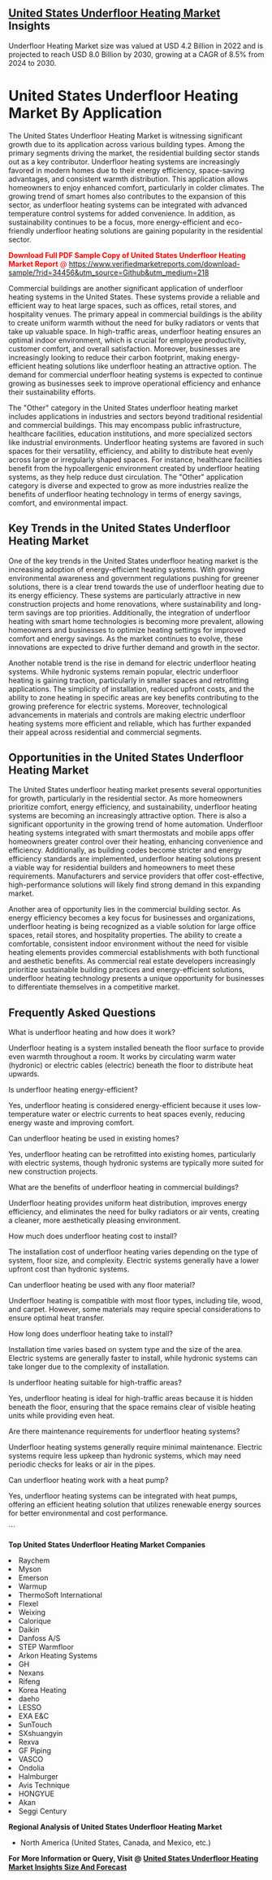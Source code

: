 <h2><a href="https://www.verifiedmarketreports.com/download-sample/?rid=34456&amp;utm_source=Github&amp;utm_medium=218" target="_blank">United States Underfloor Heating Market</a> Insights</h2><p>Underfloor Heating Market size was valued at USD 4.2 Billion in 2022 and is projected to reach USD 8.0 Billion by 2030, growing at a CAGR of 8.5% from 2024 to 2030.</p><p> <h1>United States Underfloor Heating Market By Application</h1> <p>The United States Underfloor Heating Market is witnessing significant growth due to its application across various building types. Among the primary segments driving the market, the residential building sector stands out as a key contributor. Underfloor heating systems are increasingly favored in modern homes due to their energy efficiency, space-saving advantages, and consistent warmth distribution. This application allows homeowners to enjoy enhanced comfort, particularly in colder climates. The growing trend of smart homes also contributes to the expansion of this sector, as underfloor heating systems can be integrated with advanced temperature control systems for added convenience. In addition, as sustainability continues to be a focus, more energy-efficient and eco-friendly underfloor heating solutions are gaining popularity in the residential sector. <p><span class=""><span style="color: #ff0000;"><strong>Download Full PDF Sample Copy of United States Underfloor Heating Market Report</strong> @ </span><a href="https://www.verifiedmarketreports.com/download-sample/?rid=34456&amp;utm_source=Github&amp;utm_medium=218" target="_blank">https://www.verifiedmarketreports.com/download-sample/?rid=34456&amp;utm_source=Github&amp;utm_medium=218</a></span></p></p> <p>Commercial buildings are another significant application of underfloor heating systems in the United States. These systems provide a reliable and efficient way to heat large spaces, such as offices, retail stores, and hospitality venues. The primary appeal in commercial buildings is the ability to create uniform warmth without the need for bulky radiators or vents that take up valuable space. In high-traffic areas, underfloor heating ensures an optimal indoor environment, which is crucial for employee productivity, customer comfort, and overall satisfaction. Moreover, businesses are increasingly looking to reduce their carbon footprint, making energy-efficient heating solutions like underfloor heating an attractive option. The demand for commercial underfloor heating systems is expected to continue growing as businesses seek to improve operational efficiency and enhance their sustainability efforts. <p>The "Other" category in the United States underfloor heating market includes applications in industries and sectors beyond traditional residential and commercial buildings. This may encompass public infrastructure, healthcare facilities, education institutions, and more specialized sectors like industrial environments. Underfloor heating systems are favored in such spaces for their versatility, efficiency, and ability to distribute heat evenly across large or irregularly shaped spaces. For instance, healthcare facilities benefit from the hypoallergenic environment created by underfloor heating systems, as they help reduce dust circulation. The "Other" application category is diverse and expected to grow as more industries realize the benefits of underfloor heating technology in terms of energy savings, comfort, and environmental impact. <h2>Key Trends in the United States Underfloor Heating Market</h2> <p>One of the key trends in the United States underfloor heating market is the increasing adoption of energy-efficient heating systems. With growing environmental awareness and government regulations pushing for greener solutions, there is a clear trend towards the use of underfloor heating due to its energy efficiency. These systems are particularly attractive in new construction projects and home renovations, where sustainability and long-term savings are top priorities. Additionally, the integration of underfloor heating with smart home technologies is becoming more prevalent, allowing homeowners and businesses to optimize heating settings for improved comfort and energy savings. As the market continues to evolve, these innovations are expected to drive further demand and growth in the sector. <p>Another notable trend is the rise in demand for electric underfloor heating systems. While hydronic systems remain popular, electric underfloor heating is gaining traction, particularly in smaller spaces and retrofitting applications. The simplicity of installation, reduced upfront costs, and the ability to zone heating in specific areas are key benefits contributing to the growing preference for electric systems. Moreover, technological advancements in materials and controls are making electric underfloor heating systems more efficient and reliable, which has further expanded their appeal across residential and commercial segments. <h2>Opportunities in the United States Underfloor Heating Market</h2> <p>The United States underfloor heating market presents several opportunities for growth, particularly in the residential sector. As more homeowners prioritize comfort, energy efficiency, and sustainability, underfloor heating systems are becoming an increasingly attractive option. There is also a significant opportunity in the growing trend of home automation. Underfloor heating systems integrated with smart thermostats and mobile apps offer homeowners greater control over their heating, enhancing convenience and efficiency. Additionally, as building codes become stricter and energy efficiency standards are implemented, underfloor heating solutions present a viable way for residential builders and homeowners to meet these requirements. Manufacturers and service providers that offer cost-effective, high-performance solutions will likely find strong demand in this expanding market. <p>Another area of opportunity lies in the commercial building sector. As energy efficiency becomes a key focus for businesses and organizations, underfloor heating is being recognized as a viable solution for large office spaces, retail stores, and hospitality properties. The ability to create a comfortable, consistent indoor environment without the need for visible heating elements provides commercial establishments with both functional and aesthetic benefits. As commercial real estate developers increasingly prioritize sustainable building practices and energy-efficient solutions, underfloor heating technology presents a unique opportunity for businesses to differentiate themselves in a competitive market. <h2>Frequently Asked Questions</h2> <p>What is underfloor heating and how does it work?</p> <p>Underfloor heating is a system installed beneath the floor surface to provide even warmth throughout a room. It works by circulating warm water (hydronic) or electric cables (electric) beneath the floor to distribute heat upwards.</p> <p>Is underfloor heating energy-efficient?</p> <p>Yes, underfloor heating is considered energy-efficient because it uses low-temperature water or electric currents to heat spaces evenly, reducing energy waste and improving comfort.</p> <p>Can underfloor heating be used in existing homes?</p> <p>Yes, underfloor heating can be retrofitted into existing homes, particularly with electric systems, though hydronic systems are typically more suited for new construction projects.</p> <p>What are the benefits of underfloor heating in commercial buildings?</p> <p>Underfloor heating provides uniform heat distribution, improves energy efficiency, and eliminates the need for bulky radiators or air vents, creating a cleaner, more aesthetically pleasing environment.</p> <p>How much does underfloor heating cost to install?</p> <p>The installation cost of underfloor heating varies depending on the type of system, floor size, and complexity. Electric systems generally have a lower upfront cost than hydronic systems.</p> <p>Can underfloor heating be used with any floor material?</p> <p>Underfloor heating is compatible with most floor types, including tile, wood, and carpet. However, some materials may require special considerations to ensure optimal heat transfer.</p> <p>How long does underfloor heating take to install?</p> <p>Installation time varies based on system type and the size of the area. Electric systems are generally faster to install, while hydronic systems can take longer due to the complexity of installation.</p> <p>Is underfloor heating suitable for high-traffic areas?</p> <p>Yes, underfloor heating is ideal for high-traffic areas because it is hidden beneath the floor, ensuring that the space remains clear of visible heating units while providing even heat.</p> <p>Are there maintenance requirements for underfloor heating systems?</p> <p>Underfloor heating systems generally require minimal maintenance. Electric systems require less upkeep than hydronic systems, which may need periodic checks for leaks or air in the pipes.</p> <p>Can underfloor heating work with a heat pump?</p> <p>Yes, underfloor heating systems can be integrated with heat pumps, offering an efficient heating solution that utilizes renewable energy sources for better environmental and cost performance.</p> ```</p><p><strong>Top United States Underfloor Heating Market Companies</strong></p><div data-test-id=""><p><li>Raychem</li><li> Myson</li><li> Emerson</li><li> Warmup</li><li> ThermoSoft International</li><li> Flexel</li><li> Weixing</li><li> Calorique</li><li> Daikin</li><li> Danfoss A/S</li><li> STEP Warmfloor</li><li> Arkon Heating Systems</li><li> GH</li><li> Nexans</li><li> Rifeng</li><li> Korea Heating</li><li> daeho</li><li> LESSO</li><li> EXA E&C</li><li> SunTouch</li><li> SXshuangyin</li><li> Rexva</li><li> GF Piping</li><li> VASCO</li><li> Ondolia</li><li> Halmburger</li><li> Avis Technique</li><li> HONGYUE</li><li> Akan</li><li> Seggi Century</li></p><div><strong>Regional Analysis of&nbsp;United States Underfloor Heating Market</strong></div><ul><li dir="ltr"><p dir="ltr">North America&nbsp;(United States, Canada, and Mexico, etc.)</p></li></ul><p><strong>For More Information or Query, Visit @&nbsp;</strong><strong><a href="https://www.verifiedmarketreports.com/product/global-underfloor-heating-market-size-and-forecast-to-2025/?utm_source=Github&amp;utm_medium=218" target="_blank">United States Underfloor Heating Market Insights Size And Forecast</a></strong></p></div>
